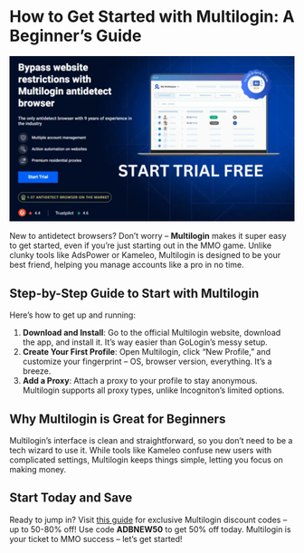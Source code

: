 # How to Get Started with Multilogin: A Beginner’s Guide

![Multilogin Interface](assets/Multilogin.jpg)

New to antidetect browsers? Don’t worry – **Multilogin** makes it super easy to get started, even if you’re just starting out in the MMO game. Unlike clunky tools like AdsPower or Kameleo, Multilogin is designed to be your best friend, helping you manage accounts like a pro in no time.

## Step-by-Step Guide to Start with Multilogin
Here’s how to get up and running:
1. **Download and Install**: Go to the official Multilogin website, download the app, and install it. It’s way easier than GoLogin’s messy setup.
2. **Create Your First Profile**: Open Multilogin, click “New Profile,” and customize your fingerprint – OS, browser version, everything. It’s a breeze.
3. **Add a Proxy**: Attach a proxy to your profile to stay anonymous. Multilogin supports all proxy types, unlike Incogniton’s limited options.

## Why Multilogin is Great for Beginners
Multilogin’s interface is clean and straightforward, so you don’t need to be a tech wizard to use it. While tools like Kameleo confuse new users with complicated settings, Multilogin keeps things simple, letting you focus on making money.

## Start Today and Save
Ready to jump in? Visit [this guide](https://adblogin.com/multilogin/) for exclusive Multilogin discount codes – up to 50-80% off! Use code **ADBNEW50** to get 50% off today. Multilogin is your ticket to MMO success – let’s get started!